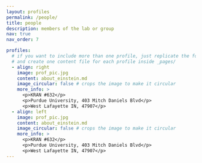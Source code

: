 ```yaml
---
layout: profiles
permalink: /people/
title: people
description: members of the lab or group
nav: true
nav_order: 7

profiles:
  # if you want to include more than one profile, just replicate the following block
  # and create one content file for each profile inside _pages/
  - align: right
    image: prof_pic.jpg
    content: about_einstein.md
    image_circular: false # crops the image to make it circular
    more_info: >
      <p>KRAN #632</p>
      <p>Purdue University, 403 Mitch Daniels Blvd</p>
      <p>West Lafayette IN, 47907</p>
  - align: left
    image: prof_pic.jpg
    content: about_einstein.md
    image_circular: false # crops the image to make it circular
    more_info: >
      <p>KRAN #632</p>
      <p>Purdue University, 403 Mitch Daniels Blvd</p>
      <p>West Lafayette IN, 47907</p>
---
```

